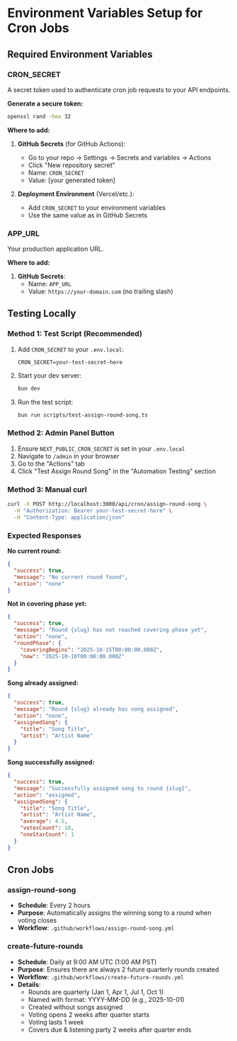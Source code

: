 # Environment Variables Setup for Cron Jobs

## Required Environment Variables

### CRON_SECRET
A secret token used to authenticate cron job requests to your API endpoints.

**Generate a secure token:**
```bash
openssl rand -hex 32
```

**Where to add:**
1. **GitHub Secrets** (for GitHub Actions):
   - Go to your repo → Settings → Secrets and variables → Actions
   - Click "New repository secret"
   - Name: `CRON_SECRET`
   - Value: [your generated token]

2. **Deployment Environment** (Vercel/etc.):
   - Add `CRON_SECRET` to your environment variables
   - Use the same value as in GitHub Secrets

### APP_URL
Your production application URL.

**Where to add:**
1. **GitHub Secrets**:
   - Name: `APP_URL`
   - Value: `https://your-domain.com` (no trailing slash)

## Testing Locally

### Method 1: Test Script (Recommended)

1. Add `CRON_SECRET` to your `.env.local`:
   ```
   CRON_SECRET=your-test-secret-here
   ```

2. Start your dev server:
   ```bash
   bun dev
   ```

3. Run the test script:
   ```bash
   bun run scripts/test-assign-round-song.ts
   ```

### Method 2: Admin Panel Button

1. Ensure `NEXT_PUBLIC_CRON_SECRET` is set in your `.env.local`
2. Navigate to `/admin` in your browser
3. Go to the "Actions" tab
4. Click "Test Assign Round Song" in the "Automation Testing" section

### Method 3: Manual curl

```bash
curl -X POST http://localhost:3000/api/cron/assign-round-song \
  -H "Authorization: Bearer your-test-secret-here" \
  -H "Content-Type: application/json"
```

### Expected Responses

**No current round:**
```json
{
  "success": true,
  "message": "No current round found",
  "action": "none"
}
```

**Not in covering phase yet:**
```json
{
  "success": true,
  "message": "Round {slug} has not reached covering phase yet",
  "action": "none",
  "roundPhase": {
    "coveringBegins": "2025-10-15T00:00:00.000Z",
    "now": "2025-10-10T00:00:00.000Z"
  }
}
```

**Song already assigned:**
```json
{
  "success": true,
  "message": "Round {slug} already has song assigned",
  "action": "none",
  "assignedSong": {
    "title": "Song Title",
    "artist": "Artist Name"
  }
}
```

**Song successfully assigned:**
```json
{
  "success": true,
  "message": "Successfully assigned song to round {slug}",
  "action": "assigned",
  "assignedSong": {
    "title": "Song Title",
    "artist": "Artist Name",
    "average": 4.5,
    "votesCount": 10,
    "oneStarCount": 1
  }
}
```

## Cron Jobs

### assign-round-song
- **Schedule**: Every 2 hours
- **Purpose**: Automatically assigns the winning song to a round when voting closes
- **Workflow**: `.github/workflows/assign-round-song.yml`

### create-future-rounds
- **Schedule**: Daily at 9:00 AM UTC (1:00 AM PST)
- **Purpose**: Ensures there are always 2 future quarterly rounds created
- **Workflow**: `.github/workflows/create-future-rounds.yml`
- **Details**: 
  - Rounds are quarterly (Jan 1, Apr 1, Jul 1, Oct 1)
  - Named with format: YYYY-MM-DD (e.g., 2025-10-01)
  - Created without songs assigned
  - Voting opens 2 weeks after quarter starts
  - Voting lasts 1 week
  - Covers due & listening party 2 weeks after quarter ends
